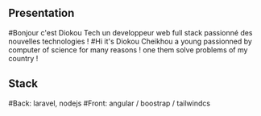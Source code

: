 ## Presentation

#Bonjour c'est Diokou Tech un developpeur web full stack passionné des nouvelles technologies !
#Hi it's Diokou Cheikhou a young passionned by computer of science for many reasons ! one them solve problems of my country !
## Stack
#Back: laravel, nodejs
#Front: angular / boostrap / tailwindcs
